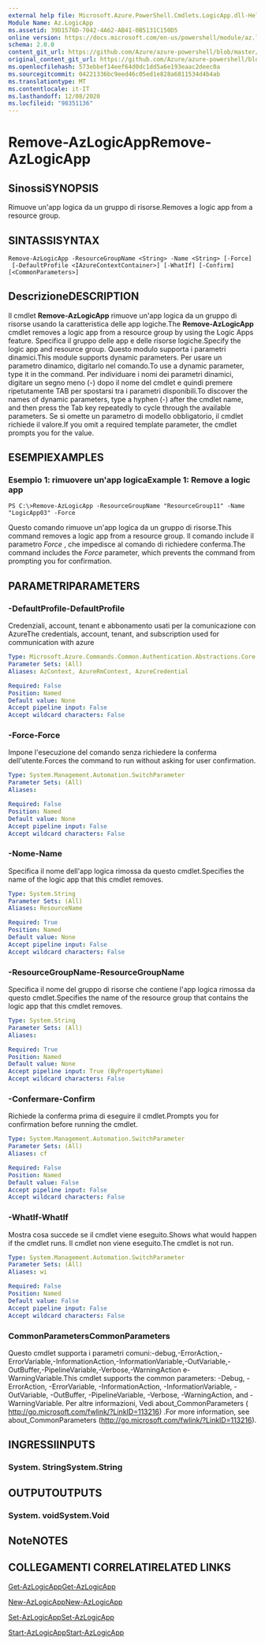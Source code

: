 ```yaml
---
external help file: Microsoft.Azure.PowerShell.Cmdlets.LogicApp.dll-Help.xml
Module Name: Az.LogicApp
ms.assetid: 39D1576D-7042-4A62-AB41-0B5131C150D5
online version: https://docs.microsoft.com/en-us/powershell/module/az.logicapp/remove-azlogicapp
schema: 2.0.0
content_git_url: https://github.com/Azure/azure-powershell/blob/master/src/LogicApp/LogicApp/help/Remove-AzLogicApp.md
original_content_git_url: https://github.com/Azure/azure-powershell/blob/master/src/LogicApp/LogicApp/help/Remove-AzLogicApp.md
ms.openlocfilehash: 573ebbef14eef64d0dc1dd5a6e193eaac2deec0a
ms.sourcegitcommit: 04221336bc9eed46c05ed1e828a6811534d4b4ab
ms.translationtype: MT
ms.contentlocale: it-IT
ms.lasthandoff: 12/08/2020
ms.locfileid: "98351136"
---
```

# <span data-ttu-id="69054-101">Remove-AzLogicApp</span><span class="sxs-lookup"><span data-stu-id="69054-101">Remove-AzLogicApp</span></span>

## <span data-ttu-id="69054-102">Sinossi</span><span class="sxs-lookup"><span data-stu-id="69054-102">SYNOPSIS</span></span>
<span data-ttu-id="69054-103">Rimuove un'app logica da un gruppo di risorse.</span><span class="sxs-lookup"><span data-stu-id="69054-103">Removes a logic app from a resource group.</span></span>

## <span data-ttu-id="69054-104">SINTASSI</span><span class="sxs-lookup"><span data-stu-id="69054-104">SYNTAX</span></span>

```
Remove-AzLogicApp -ResourceGroupName <String> -Name <String> [-Force]
 [-DefaultProfile <IAzureContextContainer>] [-WhatIf] [-Confirm] [<CommonParameters>]
```

## <span data-ttu-id="69054-105">Descrizione</span><span class="sxs-lookup"><span data-stu-id="69054-105">DESCRIPTION</span></span>
<span data-ttu-id="69054-106">Il cmdlet **Remove-AzLogicApp** rimuove un'app logica da un gruppo di risorse usando la caratteristica delle app logiche.</span><span class="sxs-lookup"><span data-stu-id="69054-106">The **Remove-AzLogicApp** cmdlet removes a logic app from a resource group by using the Logic Apps feature.</span></span>
<span data-ttu-id="69054-107">Specifica il gruppo delle app e delle risorse logiche.</span><span class="sxs-lookup"><span data-stu-id="69054-107">Specify the logic app and resource group.</span></span>
<span data-ttu-id="69054-108">Questo modulo supporta i parametri dinamici.</span><span class="sxs-lookup"><span data-stu-id="69054-108">This module supports dynamic parameters.</span></span>
<span data-ttu-id="69054-109">Per usare un parametro dinamico, digitarlo nel comando.</span><span class="sxs-lookup"><span data-stu-id="69054-109">To use a dynamic parameter, type it in the command.</span></span>
<span data-ttu-id="69054-110">Per individuare i nomi dei parametri dinamici, digitare un segno meno (-) dopo il nome del cmdlet e quindi premere ripetutamente TAB per spostarsi tra i parametri disponibili.</span><span class="sxs-lookup"><span data-stu-id="69054-110">To discover the names of dynamic parameters, type a hyphen (-) after the cmdlet name, and then press the Tab key repeatedly to cycle through the available parameters.</span></span>
<span data-ttu-id="69054-111">Se si omette un parametro di modello obbligatorio, il cmdlet richiede il valore.</span><span class="sxs-lookup"><span data-stu-id="69054-111">If you omit a required template parameter, the cmdlet prompts you for the value.</span></span>

## <span data-ttu-id="69054-112">ESEMPI</span><span class="sxs-lookup"><span data-stu-id="69054-112">EXAMPLES</span></span>

### <span data-ttu-id="69054-113">Esempio 1: rimuovere un'app logica</span><span class="sxs-lookup"><span data-stu-id="69054-113">Example 1: Remove a logic app</span></span>
```
PS C:\>Remove-AzLogicApp -ResourceGroupName "ResourceGroup11" -Name "LogicApp03" -Force
```

<span data-ttu-id="69054-114">Questo comando rimuove un'app logica da un gruppo di risorse.</span><span class="sxs-lookup"><span data-stu-id="69054-114">This command removes a logic app from a resource group.</span></span>
<span data-ttu-id="69054-115">Il comando include il parametro *Force* , che impedisce al comando di richiedere conferma.</span><span class="sxs-lookup"><span data-stu-id="69054-115">The command includes the *Force* parameter, which prevents the command from prompting you for confirmation.</span></span>

## <span data-ttu-id="69054-116">PARAMETRI</span><span class="sxs-lookup"><span data-stu-id="69054-116">PARAMETERS</span></span>

### <span data-ttu-id="69054-117">-DefaultProfile</span><span class="sxs-lookup"><span data-stu-id="69054-117">-DefaultProfile</span></span>
<span data-ttu-id="69054-118">Credenziali, account, tenant e abbonamento usati per la comunicazione con Azure</span><span class="sxs-lookup"><span data-stu-id="69054-118">The credentials, account, tenant, and subscription used for communication with azure</span></span>

```yaml
Type: Microsoft.Azure.Commands.Common.Authentication.Abstractions.Core.IAzureContextContainer
Parameter Sets: (All)
Aliases: AzContext, AzureRmContext, AzureCredential

Required: False
Position: Named
Default value: None
Accept pipeline input: False
Accept wildcard characters: False
```

### <span data-ttu-id="69054-119">-Force</span><span class="sxs-lookup"><span data-stu-id="69054-119">-Force</span></span>
<span data-ttu-id="69054-120">Impone l'esecuzione del comando senza richiedere la conferma dell'utente.</span><span class="sxs-lookup"><span data-stu-id="69054-120">Forces the command to run without asking for user confirmation.</span></span>

```yaml
Type: System.Management.Automation.SwitchParameter
Parameter Sets: (All)
Aliases:

Required: False
Position: Named
Default value: None
Accept pipeline input: False
Accept wildcard characters: False
```

### <span data-ttu-id="69054-121">-Nome</span><span class="sxs-lookup"><span data-stu-id="69054-121">-Name</span></span>
<span data-ttu-id="69054-122">Specifica il nome dell'app logica rimossa da questo cmdlet.</span><span class="sxs-lookup"><span data-stu-id="69054-122">Specifies the name of the logic app that this cmdlet removes.</span></span>

```yaml
Type: System.String
Parameter Sets: (All)
Aliases: ResourceName

Required: True
Position: Named
Default value: None
Accept pipeline input: False
Accept wildcard characters: False
```

### <span data-ttu-id="69054-123">-ResourceGroupName</span><span class="sxs-lookup"><span data-stu-id="69054-123">-ResourceGroupName</span></span>
<span data-ttu-id="69054-124">Specifica il nome del gruppo di risorse che contiene l'app logica rimossa da questo cmdlet.</span><span class="sxs-lookup"><span data-stu-id="69054-124">Specifies the name of the resource group that contains the logic app that this cmdlet removes.</span></span>

```yaml
Type: System.String
Parameter Sets: (All)
Aliases:

Required: True
Position: Named
Default value: None
Accept pipeline input: True (ByPropertyName)
Accept wildcard characters: False
```

### <span data-ttu-id="69054-125">-Confermare</span><span class="sxs-lookup"><span data-stu-id="69054-125">-Confirm</span></span>
<span data-ttu-id="69054-126">Richiede la conferma prima di eseguire il cmdlet.</span><span class="sxs-lookup"><span data-stu-id="69054-126">Prompts you for confirmation before running the cmdlet.</span></span>

```yaml
Type: System.Management.Automation.SwitchParameter
Parameter Sets: (All)
Aliases: cf

Required: False
Position: Named
Default value: False
Accept pipeline input: False
Accept wildcard characters: False
```

### <span data-ttu-id="69054-127">-WhatIf</span><span class="sxs-lookup"><span data-stu-id="69054-127">-WhatIf</span></span>
<span data-ttu-id="69054-128">Mostra cosa succede se il cmdlet viene eseguito.</span><span class="sxs-lookup"><span data-stu-id="69054-128">Shows what would happen if the cmdlet runs.</span></span>
<span data-ttu-id="69054-129">Il cmdlet non viene eseguito.</span><span class="sxs-lookup"><span data-stu-id="69054-129">The cmdlet is not run.</span></span>

```yaml
Type: System.Management.Automation.SwitchParameter
Parameter Sets: (All)
Aliases: wi

Required: False
Position: Named
Default value: False
Accept pipeline input: False
Accept wildcard characters: False
```

### <span data-ttu-id="69054-130">CommonParameters</span><span class="sxs-lookup"><span data-stu-id="69054-130">CommonParameters</span></span>
<span data-ttu-id="69054-131">Questo cmdlet supporta i parametri comuni:-debug,-ErrorAction,-ErrorVariable,-InformationAction,-InformationVariable,-OutVariable,-OutBuffer,-PipelineVariable,-Verbose,-WarningAction e-WarningVariable.</span><span class="sxs-lookup"><span data-stu-id="69054-131">This cmdlet supports the common parameters: -Debug, -ErrorAction, -ErrorVariable, -InformationAction, -InformationVariable, -OutVariable, -OutBuffer, -PipelineVariable, -Verbose, -WarningAction, and -WarningVariable.</span></span> <span data-ttu-id="69054-132">Per altre informazioni, Vedi about_CommonParameters ( http://go.microsoft.com/fwlink/?LinkID=113216) .</span><span class="sxs-lookup"><span data-stu-id="69054-132">For more information, see about_CommonParameters (http://go.microsoft.com/fwlink/?LinkID=113216).</span></span>

## <span data-ttu-id="69054-133">INGRESSI</span><span class="sxs-lookup"><span data-stu-id="69054-133">INPUTS</span></span>

### <span data-ttu-id="69054-134">System. String</span><span class="sxs-lookup"><span data-stu-id="69054-134">System.String</span></span>

## <span data-ttu-id="69054-135">OUTPUT</span><span class="sxs-lookup"><span data-stu-id="69054-135">OUTPUTS</span></span>

### <span data-ttu-id="69054-136">System. void</span><span class="sxs-lookup"><span data-stu-id="69054-136">System.Void</span></span>

## <span data-ttu-id="69054-137">Note</span><span class="sxs-lookup"><span data-stu-id="69054-137">NOTES</span></span>

## <span data-ttu-id="69054-138">COLLEGAMENTI CORRELATI</span><span class="sxs-lookup"><span data-stu-id="69054-138">RELATED LINKS</span></span>

[<span data-ttu-id="69054-139">Get-AzLogicApp</span><span class="sxs-lookup"><span data-stu-id="69054-139">Get-AzLogicApp</span></span>](./Get-AzLogicApp.md)

[<span data-ttu-id="69054-140">New-AzLogicApp</span><span class="sxs-lookup"><span data-stu-id="69054-140">New-AzLogicApp</span></span>](./New-AzLogicApp.md)

[<span data-ttu-id="69054-141">Set-AzLogicApp</span><span class="sxs-lookup"><span data-stu-id="69054-141">Set-AzLogicApp</span></span>](./Set-AzLogicApp.md)

[<span data-ttu-id="69054-142">Start-AzLogicApp</span><span class="sxs-lookup"><span data-stu-id="69054-142">Start-AzLogicApp</span></span>](./Start-AzLogicApp.md)


